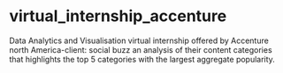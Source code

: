 # virtual_internship_accenture
Data Analytics and Visualisation virtual internship offered by Accenture north America-client: social buzz an analysis of their content categories that highlights the top 5 categories with the largest aggregate popularity.
